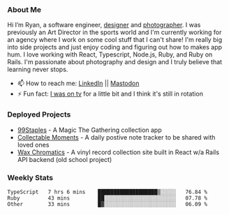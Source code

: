 ### About Me
Hi I’m Ryan, a software engineer, [designer](https://www.denvermullets.com/video) and [photographer](https://www.denvermullets.com/). I was previously an Art Director in the sports world and I'm currently working for an agency where I work on some cool stuff that I can't share! I'm really big into side projects and just enjoy coding and figuring out how to makes app hum. I love working with React, Typescript, Node.js, Ruby, and Ruby on Rails. I'm passionate about photography and design and I truly believe that learning never stops.

- 📫 How to reach me: [LinkedIn](https://www.linkedin.com/in/ryanvaznis) || <a rel="me" href="https://hachyderm.io/@denvermullets">Mastodon</a> 
- ⚡ Fun fact: [I was on tv](https://vimeo.com/381425882) for a little bit and I think it's still in rotation

### Deployed Projects
- [99Staples](https://99staples.com) - A Magic The Gathering collection app
- [Collectable Moments](https://collectablemoments.com) - A daily postive note tracker to be shared with loved ones
- [Wax Chromatics](https://waxchromatics.com) - A vinyl record collection site built in React w/a Rails API backend (old school project)

<!-- ### Languages
[![Top Langs](https://github-readme-stats-fixed-jw04xkfpn-denvermullets.vercel.app/api/top-langs/?username=denvermullets&layout=compact&langs_count=10)](https://github.com/denvermullets) -->



### Weekly Stats
<!--START_SECTION:waka-->

```text
TypeScript   7 hrs 6 mins    ███████████████████▒░░░░░   76.84 %
Ruby         43 mins         ██░░░░░░░░░░░░░░░░░░░░░░░   07.78 %
Other        33 mins         █▓░░░░░░░░░░░░░░░░░░░░░░░   06.09 %
```

<!--END_SECTION:waka-->
